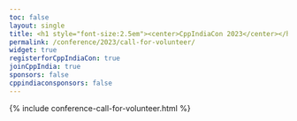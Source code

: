 ```yaml
---
toc: false
layout: single
title: <h1 style="font-size:2.5em"><center>CppIndiaCon 2023</center></h1><center><p style="font-size:0.75em">The C++ festival of India</p><p style="font-size:1.5em">Call For Volunteer
permalink: /conference/2023/call-for-volunteer/
widget: true
registerforCppIndiaCon: true
joinCppIndia: true
sponsors: false
cppindiaconsponsors: false
---
```


{% include conference-call-for-volunteer.html %}

<pre>















</pre>